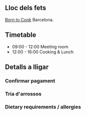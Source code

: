 
## Lloc dels fets
[Born to Cook](https://borntocookbarcelona.com/) Barcelona.

## Timetable
- 09:00 - 12:00 Meeting room
- 12:00 - 16:00 Cooking & Lunch 

## Detalls a lligar
### Confirmar pagament
### Tria d'arrossos
### Dietary requirements / allergies